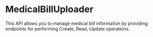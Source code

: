 # MedicalBillUploader
This API allows you to manage medical bill information by providing endpoints for performing Create, Read, Update operations. 
